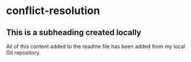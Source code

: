 # conflict-resolution

## This is a subheading created locally
All of this content added to the readme file has been added from my local Git repository.